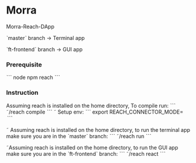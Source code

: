 # Morra
Morra-Reach-DApp

ˋmasterˋ branch -> Terminal app

ˋft-frontendˋ branch -> GUI app

### Prerequisite
ˋˋˋ
node
npm
reach
ˋˋˋ

### Instruction
Assuming reach is installed on the home directory,
To compile run:
ˋˋˋ
˜/reach compile
ˋˋˋ
˜ Setup env:
ˋˋˋ
export REACH_CONNECTOR_MODE=<option>
ˋˋˋ

˜ Assuming reach is installed on the home directory, to run the terminal app make sure you are in the ˋmasterˋ branch:
ˋˋˋ
˜/reach run
ˋˋˋ

˜Assuming reach is installed on the home directory, to run the GUI app make sure you are in the ˋft-frontendˋ branch:
ˋˋˋ
˜/reach react
ˋˋˋ
